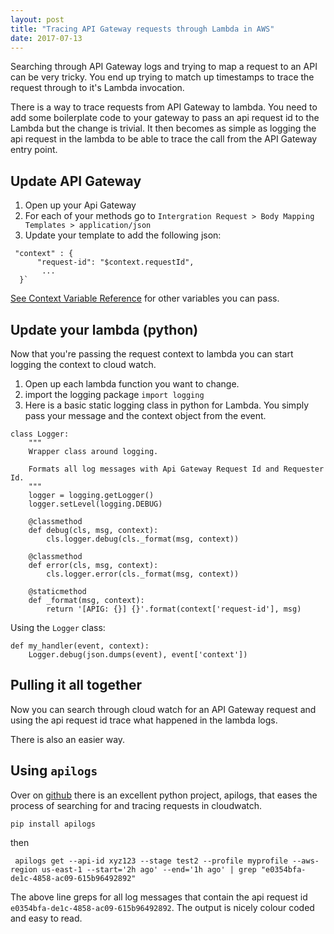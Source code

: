 ```yaml
---
layout: post
title: "Tracing API Gateway requests through Lambda in AWS"
date: 2017-07-13
---
```


Searching through API Gateway logs and trying to map a request to an API can be very tricky. You end up trying to match up timestamps to trace the request through to it's Lambda invocation. 

There is a way to trace requests from API Gateway to lambda. You need to add some boilerplate code to your gateway to pass an api request id to the Lambda but the change is trivial. It then becomes as simple as logging the api request in the lambda to be able to trace the call from the API Gateway entry point.

## Update API Gateway

1. Open up your Api Gateway
1. For each of your methods go to `Intergration Request > Body Mapping Templates > application/json`
1. Update your template to add the following json:
```
 "context" : {
      "request-id": "$context.requestId",
       ...
  }`
```
[See Context Variable Reference](http://docs.aws.amazon.com/apigateway/latest/developerguide/api-gateway-mapping-template-reference.html#context-variable-reference) for other variables you can pass.

## Update your lambda (python)

Now that you're passing the request context to lambda you can start logging the context to cloud watch. 

1. Open up each lambda function you want to change.
1. import the logging package `import logging`
1. Here is a basic static logging class in python for Lambda. You simply pass your message and the context object from the event.
```
class Logger:
    """
    Wrapper class around logging.

    Formats all log messages with Api Gateway Request Id and Requester Id.
    """
    logger = logging.getLogger()
    logger.setLevel(logging.DEBUG)

    @classmethod
    def debug(cls, msg, context):
        cls.logger.debug(cls._format(msg, context))

    @classmethod
    def error(cls, msg, context):
        cls.logger.error(cls._format(msg, context))

    @staticmethod
    def _format(msg, context):
        return '[APIG: {}] {}'.format(context['request-id'], msg)
```

Using the `Logger` class:

```
def my_handler(event, context):
	Logger.debug(json.dumps(event), event['context'])
```

## Pulling it all together

Now you can search through cloud watch for an API Gateway request and using the api request id trace what happened in the lambda logs. 

There is also an easier way.

## Using `apilogs`

Over on [github](https://github.com/rpgreen/apilogs) there is an excellent python project, apilogs, that eases the process of searching for and tracing requests in cloudwatch.

```
pip install apilogs
``` 

then 

```
 apilogs get --api-id xyz123 --stage test2 --profile myprofile --aws-region us-east-1 --start='2h ago' --end='1h ago' | grep "e0354bfa-de1c-4858-ac09-615b96492892"
```

The above line greps for all log messages that contain the api request id `e0354bfa-de1c-4858-ac09-615b96492892`. The output is nicely colour coded and easy to read.